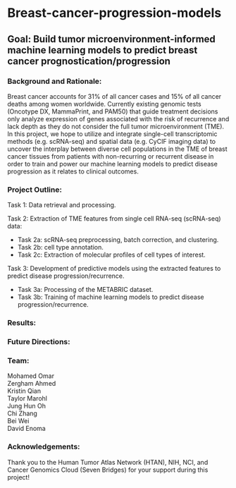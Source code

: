 # Breast-cancer-progression-models

## **Goal**: Build tumor microenvironment-informed machine learning models to predict breast cancer prognostication/progression <br>


### **Background and Rationale:** <br> 
Breast cancer accounts for 31% of all cancer cases and 15% of all cancer deaths among women worldwide. Currently existing genomic tests (Oncotype DX, MammaPrint, and PAM50) that guide treatment decisions only analyze expression of genes associated with the risk of recurrence and lack depth as they do not consider the full tumor microenvironment (TME). In this project, we hope to utilize and integrate single-cell transcriptomic methods (e.g. scRNA-seq) and spatial data (e.g. CyCIF imaging data) to uncover the interplay between diverse cell populations in the TME of breast cancer tissues from patients with non-recurring or recurrent disease in order to train and power our machine learning models to predict disease progression as it relates to clinical outcomes.

### **Project Outline:**

Task 1: Data retrieval and processing. <br>

Task 2: Extraction of TME features from single cell RNA-seq (scRNA-seq) data:
- Task 2a: scRNA-seq preprocessing, batch correction, and clustering.
- Task 2b: cell type annotation.
- Task 2c: Extraction of molecular profiles of cell types of interest. <br>

Task 3: Development of predictive models using the extracted features to predict disease progression/recurrence.
- Task 3a: Processing of the METABRIC dataset.
- Task 3b: Training of machine learning models to predict disease progression/recurrence.

### Results: ###

### Future Directions: ###


### **Team:**
Mohamed Omar <br>
Zergham Ahmed <br>
Kristin Qian <br>
Taylor Marohl <br>
Jung Hun Oh <br>
Chi Zhang <br>
Bei Wei <br>
David Enoma <br>


### **Acknowledgements:**

Thank you to the Human Tumor Atlas Network (HTAN), NIH, NCI, and Cancer Genomics Cloud (Seven Bridges) for your support during this project!
